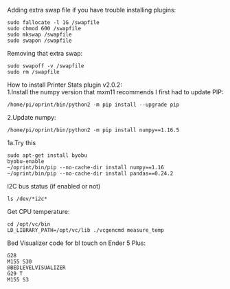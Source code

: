 Adding extra swap file if you have trouble installing plugins:
```
sudo fallocate -l 1G /swapfile
sudo chmod 600 /swapfile
sudo mkswap /swapfile
sudo swapon /swapfile
```

Removing that extra swap:
```
sudo swapoff -v /swapfile
sudo rm /swapfile
```

How to install Printer Stats plugin v2.0.2:<br>
1.Install the numpy version that mxm11 recommends I first had to update PIP:
```
/home/pi/oprint/bin/python2 -m pip install --upgrade pip
```
2.Update numpy:
```
/home/pi/oprint/bin/python2 -m pip install numpy==1.16.5
```

1a.Try this 
```
sudo apt-get install byobu
byobu-enable
~/oprint/bin/pip --no-cache-dir install numpy==1.16
~/oprint/bin/pip --no-cache-dir install pandas==0.24.2
```

I2C bus status (if enabled or not)
```
ls /dev/*i2c*
```

Get CPU temperature:
```
cd /opt/vc/bin
LD_LIBRARY_PATH=/opt/vc/lib ./vcgencmd measure_temp
```

Bed Visualizer code for bl touch on Ender 5 Plus:
```
G28	
M155 S30	
@BEDLEVELVISUALIZER	
G29 T	
M155 S3
```
